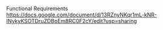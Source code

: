Functional Requirements
https://docs.google.com/document/d/13RZnyNKqr1mL-kNR-INykyKSOTDruZDBoEm8RC0F2cY/edit?usp=sharing
